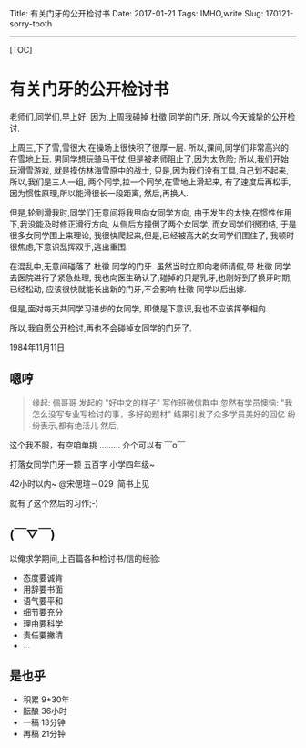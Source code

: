 Title: 有关门牙的公开检讨书
Date: 2017-01-21 
Tags: IMHO,write
Slug: 170121-sorry-tooth

------
[TOC]

# 有关门牙的公开检讨书

老师们,同学们,早上好:
因为,上周我碰掉 杜徵 同学的门牙,
所以,今天诚挚的公开检讨.


上周三,下了雪,雪很大,在操场上很快积了很厚一层.
所以,课间,同学们非常高兴的在雪地上玩.
男同学想玩骑马干仗,但是被老师阻止了,因为太危险;
所以,我们开始玩滑雪游戏,
就是摸仿林海雪原中的战士,
只是,因为我们没有工具,自己划不起来,
所以,我们是三人一组,
两个同学,拉一个同学,在雪地上滑起来,
有了速度后再松手,因为惯性原理,所以能滑很长一段距离,
然后,再换人.

但是,轮到滑我时,同学们无意间将我甩向女同学方向,
由于发生的太快,在惯性作用下,我没能及时修正滑行方向,
从侧后方撞倒了两个女同学,
而女同学们很团结,
于是很多女同学围上来理论,
我很快爬起来,但是,已经被高大的女同学们围住了,
我顿时很焦虑,下意识乱挥双手,逃出重围.

在混乱中,无意间碰落了 杜徵 同学的门牙.
虽然当时立即向老师请假,带 杜徵 同学去医院进行了紧急处理,
我也向医生确认了,碰掉的只是乳牙,也刚好到了换牙时期,已经松动,
应该很快就能长出新的门牙,不会影响 杜徵 同学以后出嫁.

但是,面对每天共同学习进步的女同学,
即使是下意识,我也不应该挥拳相向.

所以,我自愿公开检讨,再也不会碰掉女同学的门牙了.

1984年11月11日

## 嗯哼

> 缘起:
> 佩哥哥 发起的 "好中文的样子" 写作班微信群中
> 忽然有学员懊恼:
> "我怎么没写专业写检讨的事，多好的题材"
> 结果引发了众多学员美好的回忆
> 纷纷表示,都有绝活儿
> 然后,



  这个我不服，有空咱单挑
  ………
  介个可以有 ﹋o﹋
  
  打落女同学门牙一颗
  五百字
  小学四年级~
  
  42小时以内~ @宋偲瑄－029 
  简书上见

就有了这个然后的习作;-)

## (￣▽￣)
以俺求学期间,上百篇各种检讨书/信的经验:

- 态度要诚肯
- 用辞要书面
- 语气要平和
- 细节要充分
- 理由要科学
- 责任要撇清
- …

## 是也乎

- 积累 9+30年
- 酝酿 36小时
- 一稿 13分钟
- 再稿 21分钟



